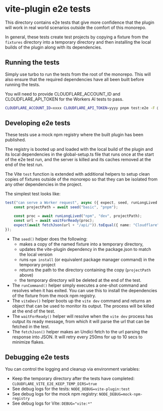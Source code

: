# vite-plugin e2e tests

This directory contains e2e tests that give more confidence that the plugin will work in real world scenarios outside the comfort of this monorepo.

In general, these tests create test projects by copying a fixture from the `fixtures` directory into a temporary directory and then installing the local builds of the plugin along with its dependencies.

## Running the tests

Simply use turbo to run the tests from the root of the monorepo.
This will also ensure that the required dependencies have all been built before running the tests.

You will need to provide CLOUDFLARE_ACCOUNT_ID and CLOUDFLARE_API_TOKEN for the Workers AI tests to pass.

```sh
CLOUDFLARE_ACCOUNT_ID=xxxx CLOUDFLARE_API_TOKEN=yyyy pnpm test:e2e -F @cloudflare/vite-plugin
```

## Developing e2e tests

These tests use a mock npm registry where the built plugin has been published.

The registry is booted up and loaded with the local build of the plugin and its local dependencies in the global-setup.ts file that runs once at the start of the e2e test run, and the server is killed and its caches removed at the end of the test run.

The Vite `test` function is extended with additional helpers to setup clean copies of fixtures outside of the monorepo so that they can be isolated from any other dependencies in the project.

The simplest test looks like:

```ts
test("can serve a Worker request", async ({ expect, seed, runLongLived }) => {
	const projectPath = await seed("basic", "pnpm");

	const proc = await runLongLived("npm", "dev", projectPath);
	const url = await waitForReady(proc);
	expect(await fetchJson(url + "/api/")).toEqual({ name: "Cloudflare" });
});
```

- The `seed()` helper does the following:
  - makes a copy of the named fixture into a temporary directory,
  - updates the vite-plugin dependency in the package.json to match the local version
  - runs `npm install` (or equivalent package manager command) in the temporary project
  - returns the path to the directory containing the copy (`projectPath` above)
  - the temporary directory will be deleted at the end of the test.
- The `runCommand()` helper simply executes a one-shot command and resolves when it has exited. You can use this to install the dependencies of the fixture from the mock npm registry.
- The `viteDev()` helper boots up the `vite dev` command and returns an object that can be used to monitor its output. The process will be killed at the end of the test.
- The `waitForReady()` helper will resolve when the `vite dev` process has output its ready message, from which it will parse the url that can be fetched in the test.
- The `fetchJson()` helper makes an Undici fetch to the url parsing the response into JSON. It will retry every 250ms for up to 10 secs to minimize flakes.

## Debugging e2e tests

You can control the logging and cleanup via environment variables:

- Keep the temporary directory after the tests have completed: `CLOUDFLARE_VITE_E2E_KEEP_TEMP_DIRS=true`
- See debug logs for the tests: `NODE_DEBUG=vite-plugin:test`
- See debug logs for the mock npm registry: `NODE_DEBUG=mock-npm-registry`
- See debug logs for Vite: `DEBUG="vite:*"`
